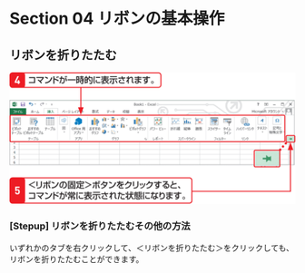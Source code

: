 # Section 04 リボンの基本操作

## リボンを折りたたむ

![](003.png)

### [Stepup] リボンを折りたたむその他の方法

いずれかのタブを右クリックして、＜リボンを折りたたむ＞をクリックしても、リボンを折りたたむことができます。
